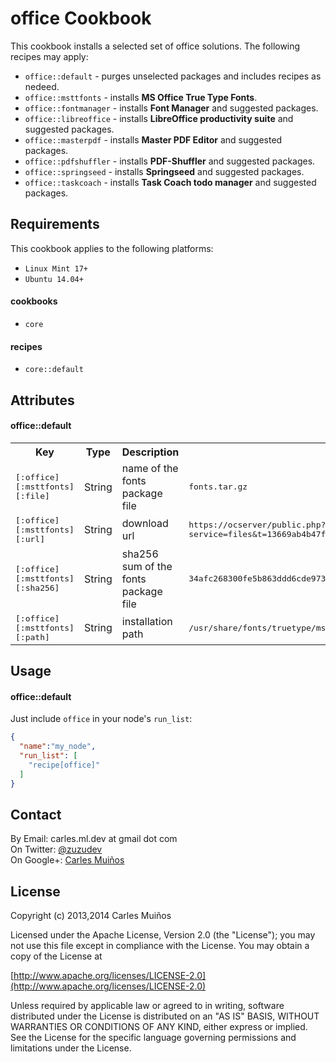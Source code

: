 # office Cookbook

This cookbook installs a selected set of office solutions.
The following recipes may apply:

- `office::default`     - purges unselected packages and includes recipes as nedeed.
- `office::msttfonts`   - installs __MS Office True Type Fonts__.
- `office::fontmanager` - installs __Font Manager__ and suggested packages.
- `office::libreoffice` - installs __LibreOffice productivity suite__ and suggested packages.
- `office::masterpdf`   - installs __Master PDF Editor__ and suggested packages.
- `office::pdfshuffler` - installs __PDF-Shuffler__ and suggested packages.
- `office::springseed`  - installs __Springseed__ and suggested packages.
- `office::taskcoach`   - installs __Task Coach todo manager__ and suggested packages.


## Requirements

This cookbook applies to the following platforms:  
- `Linux Mint 17+`
- `Ubuntu 14.04+`

#### cookbooks
- `core`

#### recipes
- `core::default`


## Attributes

#### office::default
<table>
  <tr>
    <th>Key</th>
    <th>Type</th>
    <th>Description</th>
    <th>Default</th>
  </tr>
  <tr>
    <td><tt>[:office][:msttfonts][:file]</tt></td>
    <td>String</td>
    <td>name of the fonts package file</td>
    <td><tt>fonts.tar.gz</tt></td>
  </tr>
  <tr>
    <td><tt>[:office][:msttfonts][:url]</tt></td>
    <td>String</td>
    <td>download url</td>
    <td><tt>https://ocserver/public.php?service=files&t=13669ab4b47fdf31f729b6f6fc5f016b&download</tt></td>
  </tr>
  <tr>
    <td><tt>[:office][:msttfonts][:sha256]</tt></td>
    <td>String</td>
    <td>sha256 sum of the fonts package file</td>
    <td><tt>34afc268300fe5b863ddd6cde973aba3a87d7512ae92e37e4de891a49faa3465</tt></td>
  </tr>
  <tr>
    <td><tt>[:office][:msttfonts][:path]</tt></td>
    <td>String</td>
    <td>installation path</td>
    <td><tt>/usr/share/fonts/truetype/msttfonts</tt></td>
  </tr>
</table>


## Usage

#### office::default
Just include `office` in your node's `run_list`:

```json
{
  "name":"my_node",
  "run_list": [
    "recipe[office]"
  ]
}
```


## Contact

By Email:   carles.ml.dev at gmail dot com  
On Twitter: [@zuzudev](https://twitter.com/zuzudev)  
On Google+: [Carles Muiños](https://plus.google.com/109480759201585988691)


## License

Copyright (c) 2013,2014 Carles Muiños

Licensed under the Apache License, Version 2.0 (the "License");
you may not use this file except in compliance with the License.
You may obtain a copy of the License at

[http://www.apache.org/licenses/LICENSE-2.0](http://www.apache.org/licenses/LICENSE-2.0)

Unless required by applicable law or agreed to in writing, software
distributed under the License is distributed on an "AS IS" BASIS,
WITHOUT WARRANTIES OR CONDITIONS OF ANY KIND, either express or implied.
See the License for the specific language governing permissions and
limitations under the License.

